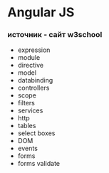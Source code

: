 # Angular JS

### источник - сайт w3school

+ expression
+ module
+ directive
+ model
+ databinding
+ controllers
+ scope
+ filters
+ services
+ http
+ tables
+ select boxes
+ DOM
+ events
+ forms
+ forms validate